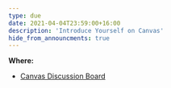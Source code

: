 ```yaml
---
type: due
date: 2021-04-04T23:59:00+16:00
description: 'Introduce Yourself on Canvas'
hide_from_announcments: true
---
```

**Where:** 
- [Canvas Discussion Board](https://canvas.uw.edu/courses/1465297/discussion_topics/6135505)
